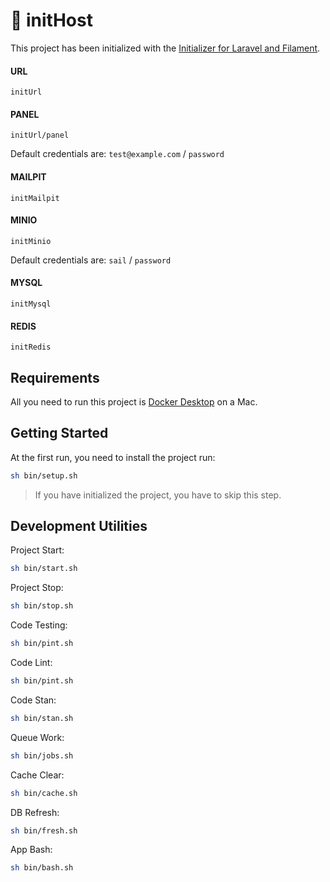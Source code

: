 # 👾 initHost

This project has been initialized with the [Initializer for Laravel and Filament](https://web.ap.it/init/).

#### URL

```
initUrl
```

#### PANEL

```
initUrl/panel
```

Default credentials are: `test@example.com` / `password`

#### MAILPIT

```
initMailpit
```

#### MINIO

```
initMinio
```

Default credentials are: `sail` / `password`

#### MYSQL

```
initMysql
```

#### REDIS

```
initRedis
```

## Requirements

All you need to run this project is [Docker Desktop](https://www.docker.com/products/docker-desktop) on a Mac.

## Getting Started

At the first run, you need to install the project run:

```bash
sh bin/setup.sh
```

> If you have initialized the project, you have to skip this step.

## Development Utilities

Project Start:

```bash
sh bin/start.sh
```

Project Stop:

```bash
sh bin/stop.sh
```

Code Testing:

```bash
sh bin/pint.sh
```

Code Lint:

```bash
sh bin/pint.sh
```

Code Stan:

```bash
sh bin/stan.sh
```

Queue Work:

```bash
sh bin/jobs.sh
```

Cache Clear:

```bash
sh bin/cache.sh
```

DB Refresh:

```bash
sh bin/fresh.sh
```

App Bash:

```bash
sh bin/bash.sh
```
